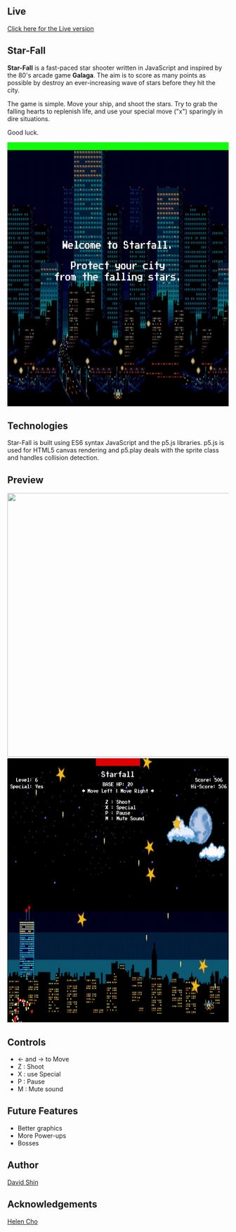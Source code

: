 ## Live
[Click here for the Live version](http://davidsh.in/star-fall)

## Star-Fall
**Star-Fall** is a fast-paced star shooter written in JavaScript and inspired by the 80's arcade game **Galaga**. The aim is to score as many points as possible by destroy an ever-increasing wave of stars before they hit the city.

The game is simple. Move your ship, and shoot the stars. Try to grab the falling hearts to replenish life, and use your special move ("x") sparingly in dire situations.

Good luck.

<img src="./assets/preview/startscreen.gif" width="800" height="600" />

## Technologies
Star-Fall is built using ES6 syntax JavaScript and the p5.js libraries. p5.js is used for HTML5 canvas rendering and p5.play deals with the sprite class and handles collision detection.

## Preview

<img src="./assets/preview/preview.gif" width="800" height="600" />

<img src="./assets/preview/gameover.gif" width="800" height="600" />

## Controls
* ← and → to Move
* Z : Shoot
* X : use Special
* P : Pause
* M : Mute sound

## Future Features
* Better graphics
* More Power-ups
* Bosses

## Author

[David Shin](https://github.com/davidyshin)

## Acknowledgements

[Helen Cho](https://github.com/helencho)
